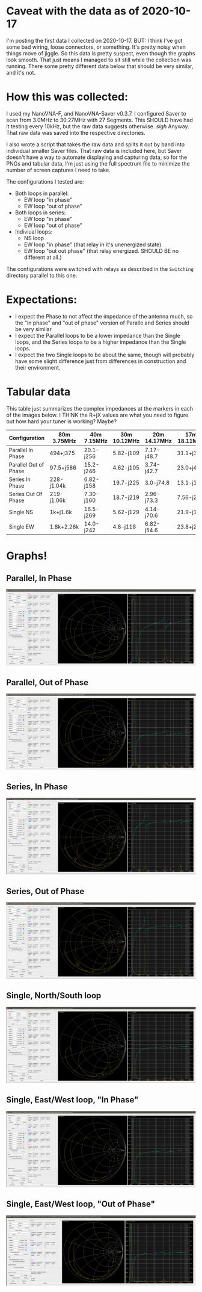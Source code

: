 # Caveat with the data as of 2020-10-17
I'm posting the first data I collected on 2020-10-17.  BUT: I think I've got some bad wiring, loose connectors, or something. It's pretty noisy when things move of jiggle. So this data is pretty suspect, even though the graphs look smooth.  That just means I managed to sit still while the collection was running.  There some pretty different data below that should be very similar, and it's not.

# How this was collected:
I used my NanoVNA-F, and NanoVNA-Saver v0.3.7.  I configured Saver to scan from 3.0MHz to 30.27MHz with 27 Segments. This SHOULD have had it testing every 10kHz, but the raw data suggests otherwise.  _sigh_  Anyway.  That raw data was saved into the respective directories.  

I also wrote a script that takes the raw data and splits it out by band into individual smaller Saver files.  That raw data is included here, but Saver doesn't have a way to automate displaying and capturing data, so for the PNGs and tabular data, I'm just using the full spectrum file to minimize the number of screen captures I need to take.

The configurations I tested are:
* Both loops in parallel:
  * EW loop "in phase"
  * EW loop "out of phase"
* Both loops in series:
  * EW loop "in phase"
  * EW loop "out of phase"
* Indiviual loops:
  * NS loop
  * EW loop "in phase" (that relay in it's unenergized state)
  * EW loop "out out phase" (that relay energized. SHOULD BE no different at all.)

The configurations were switched with relays as described in the `Switching` directory parallel to this one.

# Expectations:
* I expect the Phase to not affect the impedance of the antenna much, so the "in phase" and "out of phase" version of Paralle and Series should be very similar.
* I expect the Parallel loops to be a lower impedance than the Single loops, and the Series loops to be a higher impedance than the Single loops.
* I expect the two Single loops to be about the same, though will probably have some slight difference just from differences in construction and their environment.

# Tabular data
This table just summarizes the complex impedances at the markers in each of the images below.  I THINK the R+jX values are what you need
to figure out how hard your tuner is working?  Maybe?

| Configuration         | 80m 3.75MHz | 40m 7.15MHz | 30m 10.12MHz | 20m 14.17MHz | 17m 18.11MHz | 15m 21.20MHz | 12m 24.94MHz | 10m 28.5MHz |
|-----------------------|-------------|-------------|--------------|--------------|--------------|--------------|--------------|-------------|
| Parallel In Phase     | 494+j375    | 20.1-j256   | 5.82-j109    | 7.17-j48.7   | 31.1+j31.2   | 15.6-j52.3   | 3.9-j19.4    | 7.44+j9.06  |
| Parallel Out of Phase | 97.5+j586   | 15.2-j246   | 4.62-j105    | 3.74-j42.7   | 23.0+j41.6   | 11.2-j73.5   | 3.92-j19     | 7.56+j14.5  |
| Series In Phase       | 228-j1.04k  | 6.82-j158   | 19.7-j225    | 3.0-j74.8    | 13.1-j17.7   | 2.96-j38.7   | 5.18-j1.71   | 2.58-j18.4  |
| Series Out Of Phase   | 219-j1.06k  | 7.30-j160   | 18.7-j219    | 2.96-j73.3   | 7.56-j23.4   | 3.64-j41.1   | 5.64-j477m   | 2.66-j17.5  |
| Single NS             | 1k+j1.6k    | 16.5-j269   | 5.62-j129    | 4.14-j70.6   | 21.9-j11.1   | 6.19-j56.8   | 2.43-j27.6   | 3.35-j10.4  |
| Single EW             | 1.8k+2.26k  | 14.0-j242   | 4.8-j118     | 6.82-j54.6   | 23.8+j20.7   | 4.26-j50.8   | 2.81-j20.1   | 4.75+j2.79  |

# Graphs!
## Parallel, In Phase
![Parallel, In Phase](Parallel-InPhase.png)

## Parallel, Out of Phase
![Parallel, Out of Phase](Parallel-OutOfPhase.png)

## Series, In Phase
![Series, In Phase](Series-InPhase.png)

## Series, Out of Phase
![Series, Out of Phase](Series-OutOfPhase.png)

## Single, North/South loop
![Single, North/South loop](Single-NS.png)

## Single, East/West loop, "In Phase"
![Single, East/West loop, "In Phase"](Single-EW-InPhase.png)

## Single, East/West loop, "Out of Phase"
![Single, East/West loop, "Out of Phase"](Single-EW-OutOfPhase.png)

